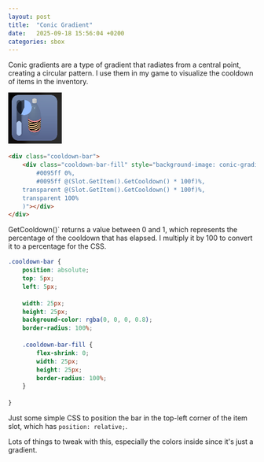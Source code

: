 ```yaml
---
layout: post
title:  "Conic Gradient"
date:   2025-09-18 15:56:04 +0200
categories: sbox
---
```


Conic gradients are a type of gradient that radiates from a central point, creating a circular pattern. I use them in my game to visualize the cooldown of items in the inventory.

![](conic-gradient.png)


```html
<div class="cooldown-bar">
    <div class="cooldown-bar-fill" style="background-image: conic-gradient(
        #0095ff 0%,
        #0095ff @(Slot.GetItem().GetCooldown() * 100f)%,
    transparent @(Slot.GetItem().GetCooldown() * 100f)%,
    transparent 100%
    )"></div>
</div>
````

GetCooldown()` returns a value between 0 and 1, which represents the percentage of the cooldown that has elapsed. I multiply it by 100 to convert it to a percentage for the CSS.


```scss
.cooldown-bar {
    position: absolute;
    top: 5px;
    left: 5px;

    width: 25px;
    height: 25px;
    background-color: rgba(0, 0, 0, 0.8);
    border-radius: 100%;

    .cooldown-bar-fill {
        flex-shrink: 0;
        width: 25px;
        height: 25px;
        border-radius: 100%;
    }

}
```

Just some simple CSS to position the bar in the top-left corner of the item slot, which has `position: relative;`.

Lots of things to tweak with this, especially the colors inside since it's just a gradient.